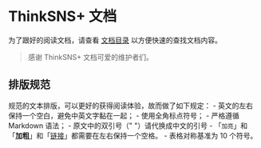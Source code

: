 # ThinkSNS+ 文档

为了跟好的阅读文档，请查看 [文档目录](summary.md) 以方便快速的查找文档内容。

> 感谢 ThinkSNS+ 文档可爱的维护者们。

## 排版规范

规范的文本排版，可以更好的获得阅读体验，故而做了如下规定：
    - 英文的左右保持一个空白，避免中英文字黏在一起；
    - 使用全角标点符号；
    - 严格遵循 Markdown 语法；
    - 原文中的双引号（" "）请代换成中文的引号
    - 「`加亮`」和「**加粗**」和「[链接](#排版规范)」都需要在左右保持一个空格。
    - 表格对称基准为 10 个符号。

